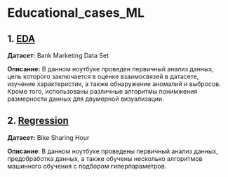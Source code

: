 # Educational_cases_ML

## 1. [EDA](https://github.com/temuchinn/Educational_cases_ML/blob/master/1.%20EDA.ipynb)

**Датасет:** Bank Marketing Data Set

**Описание:** В данном ноутбуке проведен первичный анализ данных, цель которого заключается в оценке взаимосвязей в датасете, изучение характеристик, а также обнаружение аномалий и выбросов. Кроме того, использованы различные алгоритмы понимжения размерности данных для двумерной визуализации.

## 2. [Regression](https://github.com/temuchinn/Educational_cases_ML/blob/master/2.%20Regression.ipynb)

**Датасет:** Bike Sharing Hour

**Описание**: В данном ноутбуке проведены первичный анализ данных, предобработка данных, а также обучены несколько алгоритмов машинного обучения с подбором гиперпараметров. 
